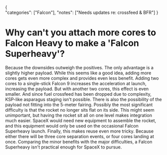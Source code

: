 {    
    "categories": ["Falcon"],
    "notes": ["Needs updates re: crossfeed & BFR"]
}

# Why can't you attach more cores to Falcon Heavy to make a 'Falcon Superheavy'?

Because the downsides outweigh the positives. The only advantage is a slightly higher payload. While this seems like a good idea, adding more cores gets even more complex and provides even less benefit. Adding two cores to a single-stick Falcon 9 increases the acceleration at launch, increasing the payload. But with another two cores, this effect is even smaller. And since fuel crossfeed has been dropped due to complexity, KSP-like asparagus staging isn't possible. There is also the possibility of the payload not fitting into the 5-meter fairing. Possibly the most significant difficulty is that the rocket no longer sits flat on its side. This might seem unimportant, but having the rocket sit all on one level makes integration much easier. SpaceX would need new equipment to assemble the rocket, and this equipment would only be used on the occasional Falcon Superheavy launch. Finally, this makes reuse even more tricky. Because either there will be three core separation events, or four cores landing at once. Comparing the minor benefits with the major difficulties, a Falcon Superheavy isn't practical enough for SpaceX to pursue.
